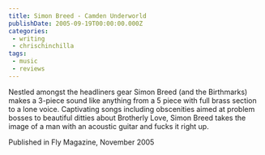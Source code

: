 ```yaml
---
title: Simon Breed - Camden Underworld
publishDate: 2005-09-19T00:00:00.000Z
categories:
 - writing
 - chrischinchilla
tags:
 - music 
 - reviews
---
```


Nestled amongst the headliners gear Simon Breed (and the Birthmarks) makes a 3-piece sound like anything from a 5 piece with full brass section to a lone voice. Captivating songs including obscenities aimed at problem bosses to beautiful ditties about Brotherly Love, Simon Breed takes the image of a man with an acoustic guitar and fucks it right up.

Published in Fly Magazine, November 2005
